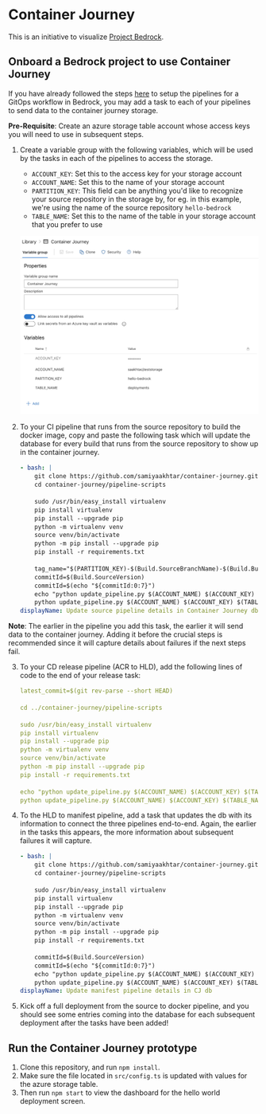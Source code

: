 # Container Journey

This is an initiative to visualize [Project Bedrock](https://github.com/microsoft/bedrock). 

##  Onboard a Bedrock project to use Container Journey

If you have already followed the steps [here](https://github.com/microsoft/bedrock/tree/master/gitops) to setup the pipelines for a GitOps workflow in Bedrock, you may add a task to each of your pipelines to send data to the container journey storage. 

**Pre-Requisite**: Create an azure storage table account whose access keys you will need to use in subsequent steps.

1. Create a variable group with the following variables, which will be used by the tasks in each of the pipelines to access the storage. 
    - `ACCOUNT_KEY`: Set this to the access key for your storage account
    - `ACCOUNT_NAME`: Set this to the name of your storage account
    - `PARTITION_KEY`: This field can be anything you'd like to recognize your source repository in the storage by, for eg. in this example, we're using the name of the source repository `hello-bedrock`
    - `TABLE_NAME`: Set this to the name of the table in your storage account that you prefer to use

    ![](./images/variable_group.png)
2. To your CI pipeline that runs from the source repository to build the docker image, copy and paste the following task which will update the database for every build that runs from the source repository to show up in the container journey.

    ```yaml
    - bash: |
        git clone https://github.com/samiyaakhtar/container-journey.git
        cd container-journey/pipeline-scripts

        sudo /usr/bin/easy_install virtualenv
        pip install virtualenv 
        pip install --upgrade pip
        python -m virtualenv venv
        source venv/bin/activate
        python -m pip install --upgrade pip
        pip install -r requirements.txt

        tag_name="$(PARTITION_KEY)-$(Build.SourceBranchName)-$(Build.BuildId)"
        commitId=$(Build.SourceVersion)
        commitId=$(echo "${commitId:0:7}")
        echo "python update_pipeline.py $(ACCOUNT_NAME) $(ACCOUNT_KEY) $(TABLE_NAME) $(PARTITION_KEY) p1 $(Build.BuildId) imageTag $tag_name commitId $commitId"
        python update_pipeline.py $(ACCOUNT_NAME) $(ACCOUNT_KEY) $(TABLE_NAME) $(PARTITION_KEY) p1 $(Build.BuildId) imageTag $tag_name commitId $commitId 
    displayName: Update source pipeline details in Container Journey db
    ```

**Note**: The earlier in the pipeline you add this task, the earlier it will send data to the container journey. Adding it before the crucial steps is recommended since it will capture details about failures if the next steps fail.

3. To your CD release pipeline (ACR to HLD), add the following lines of code to the end of your release task: 

    ```yaml
    latest_commit=$(git rev-parse --short HEAD)

    cd ../container-journey/pipeline-scripts

    sudo /usr/bin/easy_install virtualenv
    pip install virtualenv 
    pip install --upgrade pip
    python -m virtualenv venv
    source venv/bin/activate
    python -m pip install --upgrade pip
    pip install -r requirements.txt

    echo "python update_pipeline.py $(ACCOUNT_NAME) $(ACCOUNT_KEY) $(TABLE_NAME) $(PARTITION_KEY) imageTag $(Build.BuildId) p2 $(Release.ReleaseId) hldCommitId $latest_commit"
    python update_pipeline.py $(ACCOUNT_NAME) $(ACCOUNT_KEY) $(TABLE_NAME) $(PARTITION_KEY) imageTag $(Build.BuildId) p2 $(Release.ReleaseId) hldCommitId $latest_commit
    ```

4. To the HLD to manifest pipeline, add a task that updates the db with its information to connect the three pipelines end-to-end. Again, the earlier in the tasks this appears, the more information about subsequent failures it will capture. 

    ```yaml
    - bash: |
        git clone https://github.com/samiyaakhtar/container-journey.git
        cd container-journey/pipeline-scripts

        sudo /usr/bin/easy_install virtualenv
        pip install virtualenv 
        pip install --upgrade pip
        python -m virtualenv venv
        source venv/bin/activate
        python -m pip install --upgrade pip
        pip install -r requirements.txt

        commitId=$(Build.SourceVersion)
        commitId=$(echo "${commitId:0:7}")
        echo "python update_pipeline.py $(ACCOUNT_NAME) $(ACCOUNT_KEY) $(TABLE_NAME) $(PARTITION_KEY) hldCommitId $commitId p3 $(Build.BuildId)"
        python update_pipeline.py $(ACCOUNT_NAME) $(ACCOUNT_KEY) $(TABLE_NAME) $(PARTITION_KEY) hldCommitId $commitId p3 $(Build.BuildId)
    displayName: Update manifest pipeline details in CJ db
    ```

5. Kick off a full deployment from the source to docker pipeline, and you should see some entries coming into the database for each subsequent deployment after the tasks have been added! 

## Run the Container Journey prototype

1. Clone this repository, and run `npm install`. 
2. Make sure the file located in `src/config.ts` is updated with values for the azure storage table. 
3. Then run `npm start` to view the dashboard for the hello world deployment screen.
